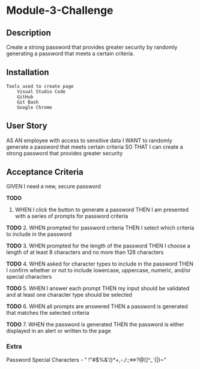 # Module-3-Challenge

## Description

Create a strong password that provides greater security by randomly generating a password that meets a certain criteria.

## Installation

    Tools used to create page
        Visual Studio Code
        GitHub
        Git Bash
        Google Chrome

## User Story

AS AN employee with access to sensitive data
I WANT to randomly generate a password that meets certain criteria
SO THAT I can create a strong password that provides greater security

## Acceptance Criteria

GIVEN I need a new, secure password

**TODO**
1.  WHEN I click the button to generate a password
    THEN I am presented with a series of prompts for password criteria

**TODO**
2.  WHEN prompted for password criteria
    THEN I select which criteria to include in the password

**TODO**
3.  WHEN prompted for the length of the password
    THEN I choose a length of at least 8 characters and no more than 128 characters

**TODO**
4.  WHEN asked for character types to include in the password
    THEN I confirm whether or not to include lowercase, uppercase, numeric, and/or special characters

**TODO**
5.  WHEN I answer each prompt
    THEN my input should be validated and at least one character type should be selected

**TODO**
6.  WHEN all prompts are answered
    THEN a password is generated that matches the selected criteria

**TODO**
7.  WHEN the password is generated
    THEN the password is either displayed in an alert or written to the page

### Extra

Password Special Characters - " !"#$%&'()*+,-./:;<=>?@[\]^_`{|}~"